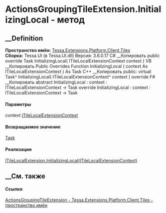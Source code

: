 # ActionsGroupingTileExtension.InitializingLocal - метод
##  __Definition
 **Пространство имён:**
[Tessa.Extensions.Platform.Client.Tiles](N_Tessa_Extensions_Platform_Client_Tiles.htm)  
 **Сборка:** Tessa.UI (в Tessa.UI.dll) Версия: 3.6.0.17
C# __Копировать
     public override Task InitializingLocal(
    	ITileLocalExtensionContext context
    )
VB __Копировать
     Public Overrides Function InitializingLocal ( 
    	context As ITileLocalExtensionContext
    ) As Task
C++ __Копировать
     public:
    virtual Task^ InitializingLocal(
    	ITileLocalExtensionContext^ context
    ) override
F# __Копировать
     abstract InitializingLocal : 
            context : ITileLocalExtensionContext -> Task 
    override InitializingLocal : 
            context : ITileLocalExtensionContext -> Task 
#### Параметры
context
[ITileLocalExtensionContext](T_Tessa_UI_Tiles_Extensions_ITileLocalExtensionContext.htm)
#### Возвращаемое значение
[Task](https://learn.microsoft.com/dotnet/api/system.threading.tasks.task)
#### Реализации
[ITileLocalExtension.InitializingLocal(ITileLocalExtensionContext)](M_Tessa_UI_Tiles_Extensions_ITileLocalExtension_InitializingLocal.htm)  
##  __См. также
#### Ссылки
[ActionsGroupingTileExtension -
](T_Tessa_Extensions_Platform_Client_Tiles_ActionsGroupingTileExtension.htm)
[Tessa.Extensions.Platform.Client.Tiles - пространство
имён](N_Tessa_Extensions_Platform_Client_Tiles.htm)
